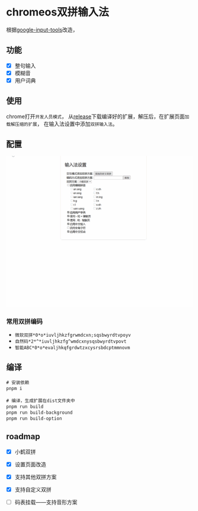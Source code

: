 # chromeos双拼输入法

根据[google-input-tools](https://github.com/google/google-input-tools/tree/master/chrome/os/ime)改造，

## 功能
- [x] 整句输入
- [x] 模糊音
- [x] 用户词典

## 使用
chrome打开`开发人员模式`，
从[release](https://github.com/zzl221000/shuangpin-chromeos/releases)下载编译好的扩展，解压后，在扩展页面`加载解压缩的扩展`，
在输入法设置中添加`双拼输入法`。

## 配置
![extension config](/docs/screenshots.gif)

### 常用双拼编码
- `微软双拼*0*o*iuvljhkzfgrwmdcxn;sqsbwyrdtvpoyv`
- `自然码*2*^*iuvljhkzfg^wmdcxnysqsbwyrdtvpovt`
- `智能ABC*0*o*evaljhkqfgrdwtzxcysrsbdcptmmnovm`
## 编译
```shell
# 安装依赖
pnpm i

# 编译，生成扩展在dist文件夹中
pnpm run build
pnpm run build-background
pnpm run build-option
```
## roadmap
- [x] 小鹤双拼
- [x] 设置页面改造
- [x] 支持其他双拼方案
- [x] 支持自定义双拼
- [ ] 码表挂载——支持音形方案


